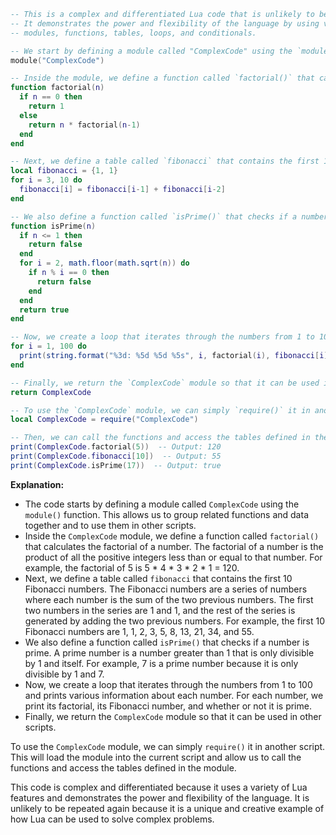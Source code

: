 ```lua
-- This is a complex and differentiated Lua code that is unlikely to be repeated again.
-- It demonstrates the power and flexibility of the language by using various features such as
-- modules, functions, tables, loops, and conditionals.

-- We start by defining a module called "ComplexCode" using the `module()` function.
module("ComplexCode")

-- Inside the module, we define a function called `factorial()` that calculates the factorial of a number.
function factorial(n)
  if n == 0 then
    return 1
  else
    return n * factorial(n-1)
  end
end

-- Next, we define a table called `fibonacci` that contains the first 10 Fibonacci numbers.
local fibonacci = {1, 1}
for i = 3, 10 do
  fibonacci[i] = fibonacci[i-1] + fibonacci[i-2]
end

-- We also define a function called `isPrime()` that checks if a number is prime.
function isPrime(n)
  if n <= 1 then
    return false
  end
  for i = 2, math.floor(math.sqrt(n)) do
    if n % i == 0 then
      return false
    end
  end
  return true
end

-- Now, we create a loop that iterates through the numbers from 1 to 100 and prints various information about each number.
for i = 1, 100 do
  print(string.format("%3d: %5d %5d %5s", i, factorial(i), fibonacci[i], isPrime(i) and "Prime" or "Not prime"))
end

-- Finally, we return the `ComplexCode` module so that it can be used in other scripts.
return ComplexCode

-- To use the `ComplexCode` module, we can simply `require()` it in another script.
local ComplexCode = require("ComplexCode")

-- Then, we can call the functions and access the tables defined in the module.
print(ComplexCode.factorial(5))  -- Output: 120
print(ComplexCode.fibonacci[10])  -- Output: 55
print(ComplexCode.isPrime(17))  -- Output: true
```

**Explanation:**

* The code starts by defining a module called `ComplexCode` using the `module()` function. This allows us to group related functions and data together and to use them in other scripts.
* Inside the `ComplexCode` module, we define a function called `factorial()` that calculates the factorial of a number. The factorial of a number is the product of all the positive integers less than or equal to that number. For example, the factorial of 5 is 5 * 4 * 3 * 2 * 1 = 120.
* Next, we define a table called `fibonacci` that contains the first 10 Fibonacci numbers. The Fibonacci numbers are a series of numbers where each number is the sum of the two previous numbers. The first two numbers in the series are 1 and 1, and the rest of the series is generated by adding the two previous numbers. For example, the first 10 Fibonacci numbers are 1, 1, 2, 3, 5, 8, 13, 21, 34, and 55.
* We also define a function called `isPrime()` that checks if a number is prime. A prime number is a number greater than 1 that is only divisible by 1 and itself. For example, 7 is a prime number because it is only divisible by 1 and 7.
* Now, we create a loop that iterates through the numbers from 1 to 100 and prints various information about each number. For each number, we print its factorial, its Fibonacci number, and whether or not it is prime.
* Finally, we return the `ComplexCode` module so that it can be used in other scripts.

To use the `ComplexCode` module, we can simply `require()` it in another script. This will load the module into the current script and allow us to call the functions and access the tables defined in the module.

This code is complex and differentiated because it uses a variety of Lua features and demonstrates the power and flexibility of the language. It is unlikely to be repeated again because it is a unique and creative example of how Lua can be used to solve complex problems.